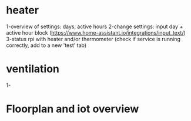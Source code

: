 # heater
1-overview of settings: days, active hours
2-change settings: input day + active hour block (https://www.home-assistant.io/integrations/input_text/)
3-status rpi with heater and/or thermometer (check if service is running correctly, add to a new 'test' tab)

# ventilation
1-

# Floorplan and iot overview